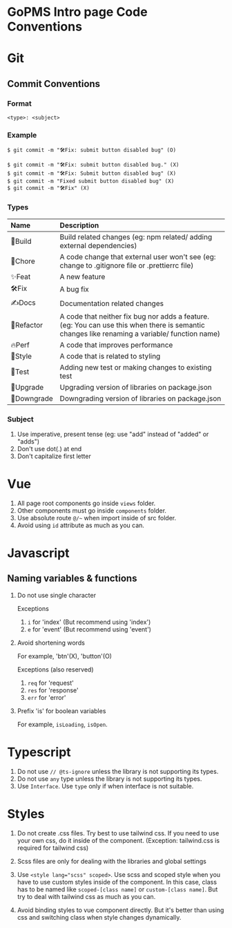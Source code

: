 # GoPMS Intro page Code Conventions

# Git

## Commit Conventions

### Format

`<type>: <subject>`

### Example

```termaial
$ git commit -m "🛠Fix: submit button disabled bug" (O)

$ git commit -m "🛠Fix: submit button disabled bug." (X)
$ git commit -m "🛠Fix: Submit button disabled bug" (X)
$ git commit -m "Fixed submit button disabled bug" (X)
$ git commit -m "🛠Fix" (X)
```

### Types

| Name        | Description                                                                                                                                   |
| :---------- | :-------------------------------------------------------------------------------------------------------------------------------------------- |
| 🚀Build     | Build related changes (eg: npm related/ adding external dependencies)                                                                         |
| 🔮Chore     | A code change that external user won't see (eg: change to .gitignore file or .prettierrc file)                                                |
| ✨Feat      | A new feature                                                                                                                                 |
| 🛠Fix        | A bug fix                                                                                                                                     |
| ✍️Docs      | Documentation related changes                                                                                                                 |
| 💎Refactor  | A code that neither fix bug nor adds a feature. (eg: You can use this when there is semantic changes like renaming a variable/ function name) |
| 🔥Perf      | A code that improves performance                                                                                                              |
| 🧁Style     | A code that is related to styling                                                                                                             |
| 🧪Test      | Adding new test or making changes to existing test                                                                                            |
| 🔼Upgrade   | Upgrading version of libraries on package.json                                                                                                |
| 🔽Downgrade | Downgrading version of libraries on package.json                                                                                              |

### Subject

1. Use imperative, present tense (eg: use "add" instead of "added" or "adds")
1. Don't use dot(.) at end
1. Don't capitalize first letter

# Vue

1. All page root components go inside `views` folder.
1. Other components must go inside `components` folder.
1. Use absolute route `@/~` when import inside of src folder.
1. Avoid using `id` attribute as much as you can.

# Javascript

## Naming variables & functions

1. Do not use single character

   Exceptions

   1. `i` for 'index' (But recommend using 'index')
   2. `e` for 'event' (But recommend using 'event')

2. Avoid shortening words

   For example, 'btn'(X), 'button'(O)

   Exceptions (also reserved)

   1. `req` for 'request'
   2. `res` for 'response'
   3. `err` for 'error'

3. Prefix 'is' for boolean variables

   For example, `isLoading`, `isOpen`.

# Typescript

1. Do not use `// @ts-ignore` unless the library is not supporting its types.
1. Do not use `any` type unless the library is not supporting its types.
1. Use `Interface`. Use `type` only if when interface is not suitable.

# Styles

1. Do not create .css files. Try best to use tailwind css. If you need to use your own css, do it inside of the component. (Exception: tailwind.css is required for tailwind css)

2. Scss files are only for dealing with the libraries and global settings

3. Use `<style lang="scss" scoped>`. Use scss and scoped style when you have to use custom styles inside of the component. In this case, class has to be named like `scoped-[class name]` or `custom-[class name]`. But try to deal with tailwind css as much as you can.

4. Avoid binding styles to vue component directly. But it's better than using css and switching class when style changes dynamically.
